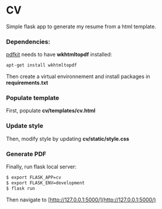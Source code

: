 # CV
Simple flask app to generate my resume from a html template.

### Dependencies:
[pdfkit](https://github.com/JazzCore/python-pdfkit) needs to
have **wkhtmltopdf** installed:
```bash
apt-get install wkhtmltopdf
```

Then create a virtual environnement and install packages
in **requirements.txt**


### Populate template
First, populate **cv/templates/cv.html**

### Update style
Then, modify style by updating **cv/static/style.css**

### Generate PDF
Finally, run flask local server:
```bash
$ export FLASK_APP=cv
$ export FLASK_ENV=development
$ flask run
```
Then navigate to [http://127.0.0.1:5000/](http://127.0.0.1:5000/)
